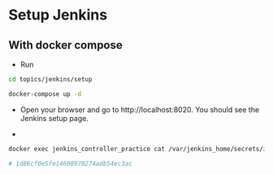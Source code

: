 # Setup Jenkins

## With docker compose

- Run

```bash
cd topics/jenkins/setup

docker-compose up -d
```

- Open your browser and go to http://localhost:8020. You should see the Jenkins setup page.

- 
```bash
docker exec jenkins_controller_practice cat /var/jenkins_home/secrets/initialAdminPassword

# 1d86cf0e5fe14608970274adb54ec3ac
```